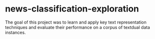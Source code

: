 # news-classification-exploration
The goal of this project was to learn and apply key text representation techniques and evaluate their performance on a corpus of textdual data instances.
